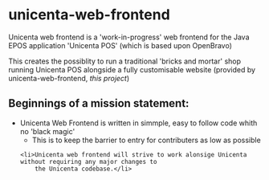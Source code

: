 unicenta-web-frontend
=====================
Unicenta web frontend is a 'work-in-progress' web frontend for the Java EPOS application 
'Unicenta POS' (which is based upon OpenBravo)

This creates the possiblity to run a traditional 'bricks and mortar' shop running Unicenta POS 
alongside a fully customisable website (provided by unicenta-web-frontend, <em>this project</em>)

Beginnings of a mission statement:
----------------------------------

<ul>
	<li>Unicenta Web Frontend is written in simmple, easy to follow code whith no 'black magic'
		<ul>
			<li>This is to keep the barrier to entry for contributers as low as possible</li>
		</ul>
			</li>
			
	<li>Unicenta web frontend will strive to work alonsige Unicenta without requiring any major changes to 
		the Unicenta codebase.</li> 
</ul> 
